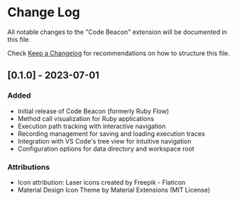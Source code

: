 # Change Log

All notable changes to the "Code Beacon" extension will be documented in this file.

Check [Keep a Changelog](http://keepachangelog.com/) for recommendations on how to structure this file.

## [0.1.0] - 2023-07-01

### Added
- Initial release of Code Beacon (formerly Ruby Flow)
- Method call visualization for Ruby applications
- Execution path tracking with interactive navigation
- Recording management for saving and loading execution traces
- Integration with VS Code's tree view for intuitive navigation
- Configuration options for data directory and workspace root

### Attributions
- Icon attribution: Laser icons created by Freepik - Flaticon
- Material Design Icon Theme by Material Extensions (MIT License)